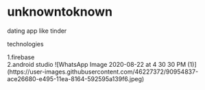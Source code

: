 # unknowntoknown
dating app like tinder
<p>technologies</p>
1.firebase<br>
2.android studio
![WhatsApp Image 2020-08-22 at 4 30 30 PM (1)](https://user-images.githubusercontent.com/46227372/90954837-ace26680-e495-11ea-8164-592595a139f6.jpeg)
